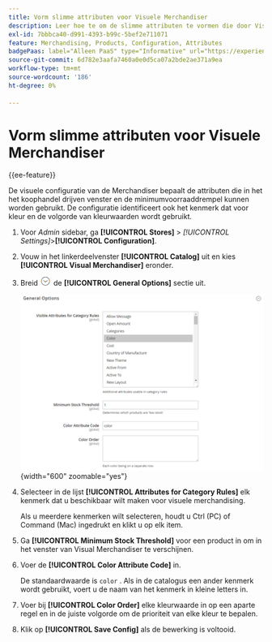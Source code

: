 ```yaml
---
title: Vorm slimme attributen voor Visuele Merchandiser
description: Leer hoe te om de slimme attributen te vormen die door Visuele Merchandiser worden gebruikt.
exl-id: 7bbbca40-d991-4393-b99c-5bef2e711071
feature: Merchandising, Products, Configuration, Attributes
badgePaas: label="Alleen PaaS" type="Informative" url="https://experienceleague.adobe.com/en/docs/commerce/user-guides/product-solutions" tooltip="Is alleen van toepassing op Adobe Commerce op Cloud-projecten (door Adobe beheerde PaaS-infrastructuur) en op projecten in het veld."
source-git-commit: 6d782e3aafa7460a0e0d5ca07a2bde2ae371a9ea
workflow-type: tm+mt
source-wordcount: '186'
ht-degree: 0%

---
```


# Vorm slimme attributen voor Visuele Merchandiser

{{ee-feature}}

De visuele configuratie van de Merchandiser bepaalt de attributen die in het het koophandel drijven venster en de minimumvoorraaddrempel kunnen worden gebruikt. De configuratie identificeert ook het kenmerk dat voor kleur en de volgorde van kleurwaarden wordt gebruikt.

1. Voor _Admin_ sidebar, ga **[!UICONTROL Stores]** > _[!UICONTROL Settings]_>**[!UICONTROL Configuration]**.

1. Vouw in het linkerdeelvenster **[!UICONTROL Catalog]** uit en kies **[!UICONTROL Visual Merchandiser]** eronder.

1. Breid ![ selecteur van de Uitbreiding ](../assets/icon-display-expand.png) de **[!UICONTROL General Options]** sectie uit.

   ![ configuratie van de Catalogus - visuele handelaar ](../configuration-reference/catalog/assets/catalog-visual-merchandiser-general-options.png){width="600" zoomable="yes"}

1. Selecteer in de lijst **[!UICONTROL Attributes for Category Rules]** elk kenmerk dat u beschikbaar wilt maken voor visuele merchandising.

   Als u meerdere kenmerken wilt selecteren, houdt u Ctrl (PC) of Command (Mac) ingedrukt en klikt u op elk item.

1. Ga **[!UICONTROL Minimum Stock Threshold]** voor een product in om in het venster van Visual Merchandiser te verschijnen.

1. Voer de **[!UICONTROL Color Attribute Code]** in.

   De standaardwaarde is `color` . Als in de catalogus een ander kenmerk wordt gebruikt, voert u de naam van het kenmerk in kleine letters in.

1. Voer bij **[!UICONTROL Color Order]** elke kleurwaarde in op een aparte regel en in de juiste volgorde om de prioriteit van elke kleur te bepalen.

1. Klik op **[!UICONTROL Save Config]** als de bewerking is voltooid.
